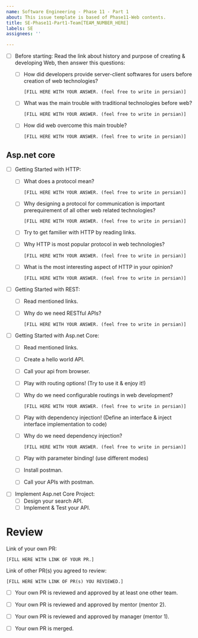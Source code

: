 ```yaml
---
name: Software Engineering - Phase 11 - Part 1
about: This issue template is based of Phase11-Web contents.
title: SE-Phase11-Part1-Team[TEAM_NUMBER_HERE]
labels: SE
assignees: ''

---
```


- [ ] Before starting: Read the link about history and purpose of creating & developing Web, then answer this questions:
  - [ ] How did developers provide server-client softwares for users before creation of web technologies?
  
      `[FILL HERE WITH YOUR ANSWER. (feel free to write in persian)]`
      
  - [ ] What was the main trouble with traditional technologies before web?
  
      `[FILL HERE WITH YOUR ANSWER. (feel free to write in persian)]`
      
  
  - [ ] How did web overcome this main trouble?
  
      `[FILL HERE WITH YOUR ANSWER. (feel free to write in persian)]`

## Asp.net core

- [ ] Getting Started with HTTP:
  - [ ] What does a protocol mean?
  
    `[FILL HERE WITH YOUR ANSWER. (feel free to write in persian)]`

  - [ ] Why designing a protocol for communication is important prerequirement of all other web related technologies?
  
    `[FILL HERE WITH YOUR ANSWER. (feel free to write in persian)]`
    
  - [ ] Try to get familier with HTTP by reading links.
  - [ ] Why HTTP is most popular protocol in web technologies?
    
    `[FILL HERE WITH YOUR ANSWER. (feel free to write in persian)]`
    
  - [ ] What is the most interesting aspect of HTTP in your opinion? 
  
    `[FILL HERE WITH YOUR ANSWER. (feel free to write in persian)]`

- [ ] Getting Started with REST:
  - [ ] Read mentioned links.
  - [ ] Why do we need RESTful APIs?
  
    `[FILL HERE WITH YOUR ANSWER. (feel free to write in persian)]`

- [ ] Getting Started with Asp.net Core:
  - [ ] Read mentioned links.
  - [ ] Create a hello world API.
  - [ ] Call your api from browser.
  - [ ] Play with routing options! (Try to use it & enjoy it!)
  - [ ] Why do we need configurable routings in web development?
  
    `[FILL HERE WITH YOUR ANSWER. (feel free to write in persian)]`
  
  - [ ] Play with dependency injection! (Define an interface & inject interface implementation to code)
  - [ ] Why do we need dependency injection?
  
    `[FILL HERE WITH YOUR ANSWER. (feel free to write in persian)]`
  - [ ] Play with parameter binding! (use different modes)
  - [ ] Install postman.
  - [ ] Call your APIs with postman.
  
- [ ] Implement Asp.net Core Project:
  - [ ] Design your search API.
  - [ ] Implement & Test your API.

# Review
Link of your own PR:

`[FILL HERE WITH LINK OF YOUR PR.]`

Link of other PR(s) you agreed to review:

`[FILL HERE WITH LINK OF PR(s) YOU REVIEWED.]`


- [ ] Your own PR is reviewed and approved by at least one other team.

- [ ] Your own PR is reviewed and approved by mentor (mentor 2).

- [ ] Your own PR is reviewed and approved by manager (mentor 1).

- [ ] Your own PR is merged.
